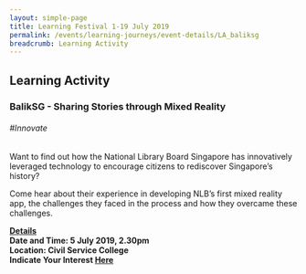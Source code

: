 ```yaml
---
layout: simple-page
title: Learning Festival 1-19 July 2019
permalink: /events/learning-journeys/event-details/LA_baliksg
breadcrumb: Learning Activity
---
```


## Learning Activity
### BalikSG - Sharing Stories through Mixed Reality

###### _#Innovate_

Want to find out how the National Library Board Singapore has innovatively leveraged technology to encourage citizens to rediscover Singapore’s history?

Come hear about their experience in developing NLB’s first mixed reality app, the challenges they faced in the process and how they overcame these challenges.

<b><u>Details</u><br>
**Date and Time: 5 July 2019, 2.30pm** <br>
**Location: Civil Service College** <br>
**Indicate Your Interest [Here](https://www.eventbrite.sg/e/the-ministry-of-manpowers-mom-service-transformation-journey-tickets-62125493022)** 
  
